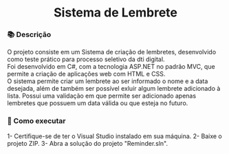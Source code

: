 <h1 align="center">Sistema de Lembrete</h1>

### 📚 Descrição
O projeto consiste em um Sistema de criação de lembretes, desenvolvido como teste prático para processo seletivo da dti digital. <br>
Foi desenvolvido em C#, com a tecnologia ASP.NET no padrão MVC, que permite a criação de aplicações web com HTML e CSS. <br>
O sistema permite criar um lembrete ao ser informado o nome e a data desejada, além de também ser possível exluír algum lembrete adicionado à lista. Possui uma validação em que permite ser adicionado apenas lembretes que possuem um data válida ou que esteja no futuro.

### 📁 Como executar
1- Certifique-se de ter o Visual Studio instalado em sua máquina.
2- Baixe o projeto ZIP.
3- Abra a solução do projeto "Reminder.sln".

